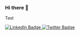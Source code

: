 ### Hi there :wave: 

Test 

<div id="badges">
  <a href="https://www.linkedin.com/in/michaelbressler/">
    <img src="https://img.shields.io/badge/@mibressler-blue?style=for-the-badge&logo=linkedin&logoColor=white" alt="LinkedIn Badge"/>
  </a>
  <a href="https://twitter.com/mibressler">
    <img src="https://img.shields.io/badge/Twitter-blue?style=for-the-badge&logo=twitter&logoColor=white" alt="Twitter Badge"/>
  </a>
</div>


